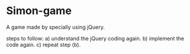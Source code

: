 # Simon-game
A game made by specially using jQuery.

steps to follow:
a) understand the jQuery coding again.
b) implement the code again.
c) repeat step (b).
